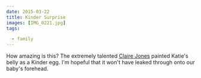 ```yaml
---
date: 2015-03-22
title: Kinder Surprise
images: [IMG_0221.jpg]
tags:

  - family
---
```

How amazing is this? The extremely talented [Claire Jones](http://clairejoneshandmade.com/) painted Katie's belly as a Kinder egg. I'm hopeful that it won't have leaked through onto our baby's forehead.